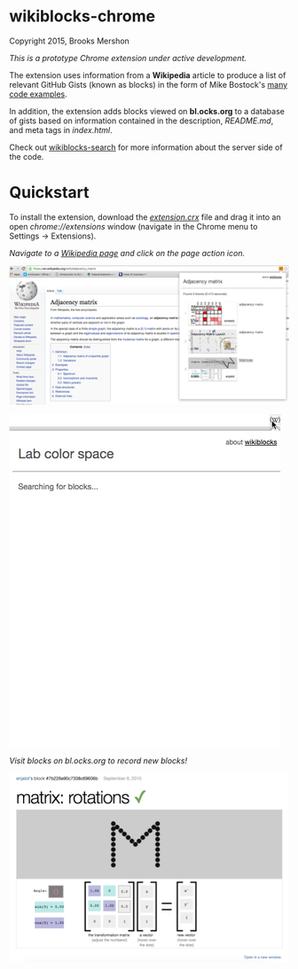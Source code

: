wikiblocks-chrome
=================

Copyright 2015, Brooks Mershon

*This is a prototype Chrome extension under active development.*

The extension uses information from a **Wikipedia** article to produce a list of relevant GitHub Gists (known as blocks) in the form of Mike Bostock's [many code examples](http://bl.ocks.org).

In addition, the extension adds blocks viewed on **bl.ocks.org** to a database of gists based on information contained in the description, *README.md*, and meta tags in *index.html*.

Check out [wikiblocks-search](https://github.com/bmershon/wikiblocks-search) for more information about the server side of the code.

# Quickstart

To install the extension, download the *[extension.crx](https://github.com/bmershon/wikiblocks-chrome/raw/master/extension.crx)* file and drag it into an open *chrome://extensions* window (navigate in the Chrome menu to Settings -> Extensions).

*Navigate to a [Wikipedia page](https://en.wikipedia.org/wiki/Adjacency_matrix) and click on the page action icon.*

![Wikiblocks Chrome Extension](/images/wikipedia.png)

![Wikiblocks Chrome Extension](/images/lab-color.gif)


*Visit blocks on bl.ocks.org to record new blocks!*

![Discover new blocks](/images/blocks.png)

